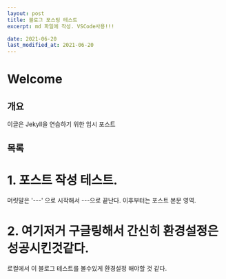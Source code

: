 ```yaml
---
layout: post
title: 블로그 포스팅 테스트
excerpt: md 파일에 작성. VSCode사용!!!

date: 2021-06-20
last_modified_at: 2021-06-20
---
```


# Welcome

## 개요
이글은 Jekyll을 연습하기 위한 임시 포스트

## 목록

# 1. 포스트 작성 테스트.
머릿말은 '---' 으로 시작해서 ---으로 끝난다. 이후부터는 포스트 본문 영역.

# 2. 여기저거 구글링해서 간신히 환경설정은 성공시킨것같다.
로컬에서 이 블로그 테스트를 볼수있게 환경설정 해야할 것 같다.